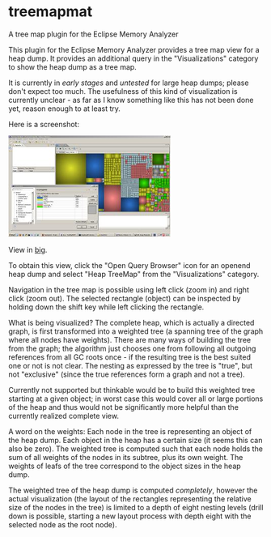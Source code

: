 # treemapmat
A tree map plugin for the Eclipse Memory Analyzer

This plugin for the Eclipse Memory Analyzer provides a tree map view for a heap dump. It provides an additional query in the "Visualizations" category to show the heap dump as a tree map.

It is currently in _early stages_ and _untested_ for large heap dumps; please don't expect too much. The usefulness of this kind of visualization is currently unclear - as far as I know something like this has not been done yet, reason enough to at least try.

Here is a screenshot:

![Screenshot](https://raw.githubusercontent.com/smurf667/treemapmat/master/javadoc/screenshots/heaptreemap_small.jpg)

View in [big](https://raw.githubusercontent.com/smurf667/treemapmat/master/javadoc/screenshots/heaptreemap.png).

To obtain this view, click the "Open Query Browser" icon for an openend heap dump and select "Heap TreeMap" from the "Visualizations" category.

Navigation in the tree map is possible using left click (zoom in) and right click (zoom out). The selected rectangle (object) can be inspected by holding down the shift key while left clicking the rectangle.


What is being visualized? The complete heap, which is actually a directed graph, is first transformed into a weighted tree (a spanning tree of the graph where all nodes have weights). There are many ways of building the tree from the graph; the algorithm just chooses one from following all outgoing references from all GC roots once - if the resulting tree is the best suited one or not is not clear. The nesting as expressed by the tree is "true", but not "exclusive" (since the true references form a graph and not a tree).

Currently not supported but thinkable would be to build this weighted tree starting at a given object; in worst case this would cover all or large portions of the heap and thus would not be significantly more helpful than the currently realized complete view.

A word on the weights: Each node in the tree is representing an object of the heap dump. Each object in the heap has a certain size (it seems this can also be zero). The weighted tree is computed such that each node holds the sum of all weights of the nodes in its subtree, plus its own weight. The weights of leafs of the tree correspond to the object sizes in the heap dump.

The weighted tree of the heap dump is computed _completely_, however the actual visualization (the layout of the rectangles representing the relative size of the nodes in the tree) is limited to a depth of eight nesting levels (drill down is possible, starting a new layout process with depth eight with the selected node as the root node).
